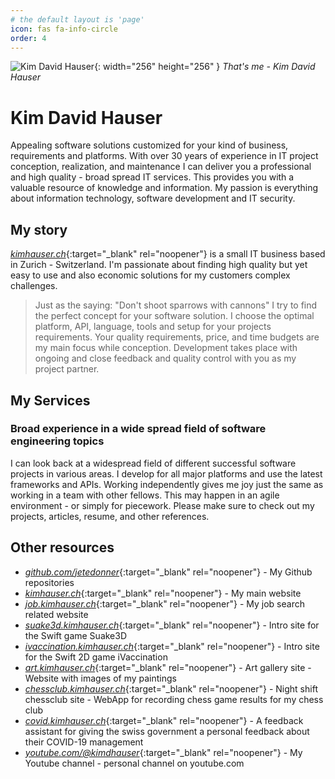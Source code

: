 ```yaml
---
# the default layout is 'page'
icon: fas fa-info-circle
order: 4
---
```


![Kim David Hauser](KimDavidHauserRound_326x326.png){: width="256" height="256" }
_That's me - Kim David Hauser_

# Kim David Hauser
Appealing software solutions customized for your kind of business, requirements and platforms. With over 30 years of experience in IT project conception, realization, and maintenance I can deliver you a professional and high quality - broad spread IT services. This provides you with a valuable resource of knowledge and information. My passion is everything about information technology, software development and IT security.

## My story
[_kimhauser.ch_](https://kimhauser.ch){:target="_blank" rel="noopener"} is a small IT business based in Zurich - Switzerland. I'm passionate about finding high quality but yet easy to use and also economic solutions for my customers complex challenges.

> Just as the saying: "Don't shoot sparrows with cannons" I try to find the perfect concept for your software solution. I choose the optimal platform, API, language, tools and setup for your projects requirements. Your quality requirements, price, and time budgets are my main focus while conception. Development takes place with ongoing and close feedback and quality control with you as my project partner. 

## My Services
### Broad experience in a wide spread field of software engineering topics
I can look back at a widespread field of different successful software projects in various areas. I develop for all major platforms and use the latest frameworks and APIs. Working independently gives me joy just the same as working in a team with other fellows. This may happen in an agile environment - or simply for piecework. Please make sure to check out my projects, articles, resume, and other references.

## Other resources
- [_github.com/jetedonner_](https://github.com/jetedonner){:target="_blank" rel="noopener"} - My Github repositories
- [_kimhauser.ch_](https://kimhauser.ch){:target="_blank" rel="noopener"} - My main website
- [_job.kimhauser.ch_](https://job.kimhauser.ch){:target="_blank" rel="noopener"} - My job search related website
- [_suake3d.kimhauser.ch_](https://suake3d.kimhauser.ch){:target="_blank" rel="noopener"} - Intro site for the Swift game Suake3D
- [_ivaccination.kimhauser.ch_](https://ivaccination.kimhauser.ch){:target="_blank" rel="noopener"} - Intro site for the Swift 2D game iVaccination
- [_art.kimhauser.ch_](https://art.kimhauser.ch){:target="_blank" rel="noopener"} - Art gallery site - Website with images of my paintings
- [_chessclub.kimhauser.ch_](https://chessclub.kimhauser.ch){:target="_blank" rel="noopener"} - Night shift chessclub site - WebApp for recording chess game results for my chess club
- [_covid.kimhauser.ch_](https://covid.kimhauser.ch){:target="_blank" rel="noopener"} - A feedback assistant for giving the swiss government a personal feedback about their COVID-19 management
- [_youtube.com/@kimdhauser_](https://www.youtube.com/@kimdhauser){:target="_blank" rel="noopener"} - My Youtube channel - personal channel on youtube.com

<!-- - <http://covidfeedback.kimhauser.ch> - COVID-Feedback - Web tool for giving the Swiss government feedback about the COVID management -->